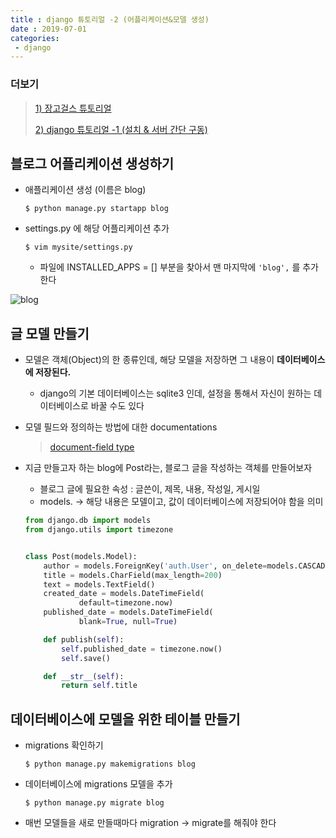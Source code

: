 ```yaml
---
title : django 튜토리얼 -2 (어플리케이션&모델 생성)
date : 2019-07-01
categories:
 - django
---
```




### 더보기

> [1) 장고걸스 튜토리얼](https://tutorial.djangogirls.org/ko/)
>
> [2) django 튜토리얼 -1 (설치 & 서버 간단 구동)](https://ychae-leah.tistory.com/131)



## 블로그 어플리케이션 생성하기

- 애플리케이션 생성 (이름은 blog)

  ```shell
  $ python manage.py startapp blog
  ```

- settings.py 에 해당 어플리케이션 추가

  ```shell
  $ vim mysite/settings.py
  ```

  - 파일에 INSTALLED_APPS = [] 부분을 찾아서 맨 마지막에 `'blog',` 를 추가한다

![blog]({{site.url}}{{site.baseurl}}/assets/images/dj-2-1.png)



## 글 모델 만들기

- 모델은 객체(Object)의 한 종류인데, 해당 모델을 저장하면 그 내용이 **데이터베이스에 저장된다.**

  - django의 기본 데이터베이스는 sqlite3 인데, 설정을 통해서 자신이 원하는 데이터베이스로 바꿀 수도 있다

- 모델 필드와 정의하는 방법에 대한 documentations

  > [document-field type](https://docs.djangoproject.com/en/2.0/ref/models/fields/#field-types)

- 지금 만들고자 하는 blog에 Post라는, 블로그 글을 작성하는 객체를 만들어보자

  - 블로그 글에 필요한 속성 : 글쓴이, 제목, 내용, 작성일, 게시일
  - models. -> 해당 내용은 모델이고, 값이 데이터베이스에 저장되어야 함을 의미

  ```python
  from django.db import models
  from django.utils import timezone
  
  
  class Post(models.Model):
      author = models.ForeignKey('auth.User', on_delete=models.CASCADE)
      title = models.CharField(max_length=200)
      text = models.TextField()
      created_date = models.DateTimeField(
              default=timezone.now)
      published_date = models.DateTimeField(
              blank=True, null=True)
  
      def publish(self):
          self.published_date = timezone.now()
          self.save()
  
      def __str__(self):
          return self.title
  ```



## 데이터베이스에 모델을 위한 테이블 만들기

- migrations 확인하기

  ```shell
  $ python manage.py makemigrations blog
  ```

- 데이터베이스에 migrations 모델을 추가

  ```shell
  $ python manage.py migrate blog
  ```

- 매번 모델들을 새로 만들때마다 migration -> migrate를 해줘야 한다

